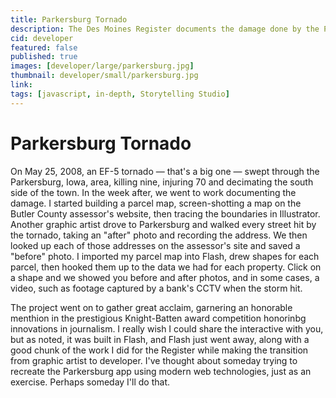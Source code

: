 ```yaml
---
title: Parkersburg Tornado
description: The Des Moines Register documents the damage done by the Parkersburg tornado.
cid: developer
featured: false
published: true
images: [developer/large/parkersburg.jpg]
thumbnail: developer/small/parkersburg.jpg
link:
tags: [javascript, in-depth, Storytelling Studio]
---
```


# Parkersburg Tornado

On May 25, 2008, an EF-5 tornado — that's a big one — swept through the Parkersburg, Iowa, area, killing nine, injuring 70 and decimating the south side of the town. In the week after, we went to work documenting the damage. I started building a parcel map, screen-shotting a map on the Butler County assessor's website, then tracing the boundaries in Illustrator. Another graphic artist drove to Parkersburg and walked every street hit by the tornado, taking an "after" photo and recording the address. We then looked up each of those addresses on the assessor's site and saved a "before" photo. I imported my parcel map into Flash, drew shapes for each parcel, then hooked them up to the data we had for each property. Click on a shape and we showed you before and after photos, and in some cases, a video, such as footage captured by a bank's CCTV when the storm hit.

The project went on to gather great acclaim, garnering an honorable menthion in the prestigious Knight-Batten award competition honorinbg innovations in journalism. I really wish I could share the interactive with you, but as noted, it was built in Flash, and Flash just went away, along with a good chunk of the work I did for the Register while making the transition from graphic artist to developer. I've thought about someday trying to recreate the Parkersburg app using modern web technologies, just as an exercise. Perhaps someday I'll do that.
